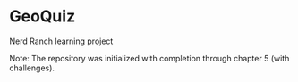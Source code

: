 # GeoQuiz
Nerd Ranch learning project


Note: The repository was initialized with completion through chapter 5 (with challenges). 
